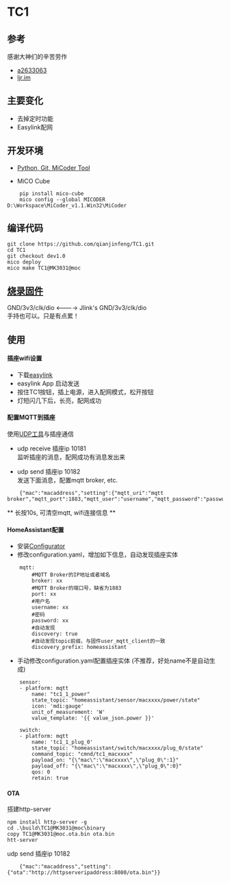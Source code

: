 # TC1

## 参考
 感谢大神们的辛苦劳作
- [a2633063](https://github.com/a2633063/zTC1)
- [ljr.im](https://ljr.im/articles/streamline-the-fibonacci-tc1-firmware/)

## 主要变化
- 去掉定时功能
- Easylink配网

## 开发环境

-  [Python, Git, MiCoder Tool](http://developer.mxchip.com/handbooks/102#%E5%AE%89%E8%A3%85)

-  MiCO Cube  
```
    pip install mico-cube
    mico config --global MICODER D:\Workspace\MiCoder_v1.1.Win32\MiCoder
```

## 编译代码
    git clone https://github.com/qianjinfeng/TC1.git
    cd TC1
    git checkout dev1.0
    mico deploy
    mico make TC1@MK3031@moc

## [烧录固件](https://github.com/a2633063/zTC1/wiki/%E5%9B%BA%E4%BB%B6%E7%83%A7%E5%BD%95) 
 GND/3v3/clk/dio <----> Jlink's GND/3v3/clk/dio  
 手持也可以。只是有点累！

## 使用
#### 插座wifi设置
- 下载[easylink](http://developer.mxchip.com/downloads/8)  
- easylink App 启动发送
- 按住TC1按钮，插上电源，进入配网模式，松开按钮
- 灯短闪几下后，长亮，配网成功

#### 配置MQTT到插座
使用[UDP工具](http://developer.mxchip.com/handbooks/106#socket-%E8%B0%83%E8%AF%95%E5%B7%A5%E5%85%B7)与插座通信  

- udp receive 插座ip 10181  
  监听插座的消息，配网成功有消息发出来

- udp send 插座ip 10182  
  发送下面消息，配置mqtt broker, etc.  
```
    {"mac":"macaddress","setting":{"mqtt_uri":"mqtt broker","mqtt_port":1883,"mqtt_user":"username","mqtt_password":"password"}}
```

\*\* 长按10s, 可清空mqtt, wifi连接信息 \*\*  

#### HomeAssistant配置
- 安装[Configurator](https://www.home-assistant.io/docs/ecosystem/hass-configurator/#configuration-ui-for-home-assistant)  
- 修改configuration.yaml，增加如下信息，自动发现插座实体
```
    mqtt:
        #MQTT Broker的IP地址或者域名
        broker: xx
        #MQTT Broker的端口号，缺省为1883
        port: xx
        #用户名
        username: xx
        #密码
        password: xx
        #自动发现
        discovery: true
        #自动发现topic前缀，与固件user_mqtt_client的一致
        discovery_prefix: homeassistant
```

- 手动修改configuration.yaml配置插座实体 (不推荐，好处name不是自动生成)
```
    sensor:
    - platform: mqtt
        name: "tc1_1_power"
        state_topic: "homeassistant/sensor/macxxxx/power/state"
        icon: 'mdi:gauge'
        unit_of_measurement: 'W'
        value_template: '{{ value_json.power }}'

    switch:
    - platform: mqtt
        name: 'tc1_1_plug_0'
        state_topic: "homeassistant/switch/macxxxx/plug_0/state"
        command_topic: "cmnd/tc1_macxxxx"
        payload_on: "{\"mac\":\"macxxxx\",\"plug_0\":1}"
        payload_off: "{\"mac\":\"macxxxx\",\"plug_0\":0}"
        qos: 0
        retain: true
```

#### OTA
搭建http-server    
```
npm install http-server -g
cd .\build\TC1@MK3031@moc\binary
copy TC1@MK3031@moc.ota.bin ota.bin
htt-server 
```  

udp send 插座ip 10182  
```
    {"mac":"macaddress","setting":{"ota":"http://httpserveripaddress:8080/ota.bin"}}
```
